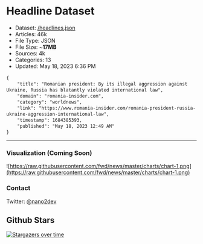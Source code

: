 # Headline Dataset

- Dataset: [/headlines.json](https://raw.githubusercontent.com/fwd/news/master/headlines.json) 
- Articles: 46k
- File Type: JSON
- File Size: ~**17MB**
- Sources: 4k
- Categories: 13
- Updated: May 18, 2023 6:36 PM

```
{
    "title": "Romanian president: By its illegal aggression against Ukraine, Russia has blatantly violated international law",
    "domain": "romania-insider.com",
    "category": "worldnews",
    "link": "https://www.romania-insider.com/romania-president-russia-ukraine-aggression-international-law",
    "timestamp": 1684385393,
    "published": "May 18, 2023 12:49 AM"
}
```

---

### Visualization (Coming Soon)

![https://raw.githubusercontent.com/fwd/news/master/charts/chart-1.png](https://raw.githubusercontent.com/fwd/news/master/charts/chart-1.png)

### Contact 

Twitter: [@nano2dev](https://twitter.com/nano2dev)

## Github Stars

[![Stargazers over time](https://starchart.cc/fwd/news.svg)](https://starchart.cc/fwd/news)
